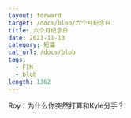```yaml
---
layout: forward
target: /docs/blob/六个月纪念日
title: 六个月纪念日
date: 2021-11-13
category: 短篇
cat_url: /docs/blob
tags: 
  - FIN
  - blob
length: 1362
---
```


Roy：为什么你突然打算和Kyle分手？

